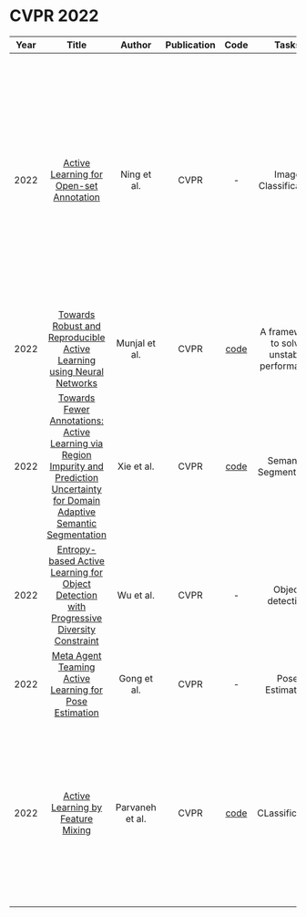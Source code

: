 # CVPR 2022

| Year |                                                       Title                                                       |   Author    | Publication | Code | Tasks | Notes | Datasets| Notions |
|:----:|:-----------------------------------------------------------------------------------------------------------------:|:-----------:|:-----------:|:----:|:----:|:-----:|:-----:|:-----:|
| 2022 |                                               [Active Learning for Open-set Annotation](https://ieeexplore.ieee.org/document/9880354)                                               |   Ning et al.   |    CVPR     |                                 -                                 |   Image Classification   | `Uncertainty`, `DNNs`, `None`, `Tra`, `Filter+Annotate`      |  CIFAR10, CIFAR100, Tiny-Imagenet     |   The goal is to precisely filter out examples from unknown classes, while actively select a query set that contains examples from known classes as pure as possi- ble.     |
| 2022 |                                [Towards Robust and Reproducible Active Learning using Neural Networks](https://ieeexplore.ieee.org/document/9879940)                                |  Munjal et al.  |    CVPR     |         [code](https://github.com/PrateekMunjal/TorchAL)          |  A framework to solve unstable performance    |  `Any`     |       |       |
| 2022 | [Towards Fewer Annotations: Active Learning via Region Impurity and Prediction Uncertainty for Domain Adaptive Semantic Segmentation](https://ieeexplore.ieee.org/document/9879748) |   Xie et al.    |    CVPR     |              [code](https://github.com/BIT-DA/RIPU)          | Semantic Segmentation     |   `Uncertainty`,`DeepLab-v2, DeepLab-v3+`,  `Domain Adaptation`, `PT+FT`, `Soft`    | GTAV, SYNTHIA      |       |
| 2022 |                      [Entropy-based Active Learning for Object Detection with Progressive Diversity Constraint](https://ieeexplore.ieee.org/document/9878616)                       |    Wu et al.    |    CVPR     |                                 -                                 | Object detection     |  `Entropy+Diversity`, `ResNet-50`, `None`, `FT+PT`, `Hard`      |  MS COCO, Pascal VOC     |       |
| 2022 |                                       [Meta Agent Teaming Active Learning for Pose Estimation](https://ieeexplore.ieee.org/document/9880091)                                        |   Gong et al.   |    CVPR     |                                 -                                 |   Pose Estimation   | `Informative+diverse`, `Markov Decision Process`, `Reinforce learning`, `Tra`, `Hard`      | ICVL [46], NYU [48] and BigHand2.2M      |       |
| 2022 |                                                  [Active Learning by Feature Mixing](https://ieeexplore.ieee.org/document/9878863)                                                  | Parvaneh et al. |    CVPR     | [code](https://github.com/AminParvaneh/alpha_mix_active_learning) | CLassification    | `informative`, `Pre-trained model` , `Representation-level`, `PT+FT`, `None`     | MNIST [23], EM- NIST [9], CIFAR10 [21], CIFAR100 [21], Mini- ImageNet [32], DomianNet-Real [30] as well as two subsets of DomainNet-Real for image datasets.    |       |
